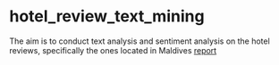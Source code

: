 # hotel_review_text_mining
The aim is to conduct text analysis and sentiment analysis on the hotel reviews, specifically the ones located in Maldives
<a href = https://karishmapr.github.io/hotel_review_text_mining/ > report </a>
